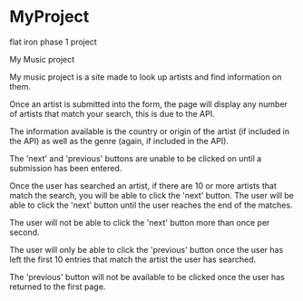 # MyProject
flat iron phase 1 project

My Music project

My music project is a site made to look up artists and find information on them. 

Once an artist is submitted into the form, the page will display any number of artists that match your search, this is due to the API.

The information available is the country or origin of the artist (if included in the API) as well as the genre (again, if included in the API).

The 'next' and 'previous' buttons are unable to be clicked on until a submission has been entered. 

Once the user has searched an artist, if there are 10 or more artists that match the search, you will be able to click the 'next' button. The user will be able to click the 'next' button until the user reaches the end of the matches.

The user will not be able to click the 'next' button more than once per second.

The user will only be able to click the 'previous' button once the user has left the first 10 entries that match the artist the user has searched. 

The 'previous' button will not be available to be clicked once the user has returned to the first page.



